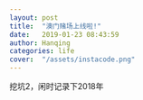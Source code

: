 ```yaml
---
layout: post
title:  "澳门赌场上线啦!"
date:   2019-01-23 08:43:59
author: Hanqing
categories: life
cover:  "/assets/instacode.png"
---
```


挖坑2，闲时记录下2018年